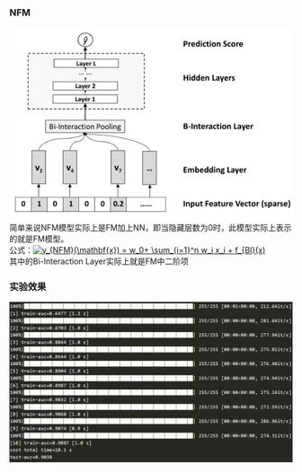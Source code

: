 ### NFM
![](https://github.com/wangru8080/Deep_CTR/blob/master/picture/NFM.png)  
简单来说NFM模型实际上是FM加上NN，即当隐藏层数为0时，此模型实际上表示的就是FM模型。  
公式：<a href="https://www.codecogs.com/eqnedit.php?latex=y_{NFM}(\mathbf{x})&space;=&space;w_0&plus;&space;\sum_{i=1}^n&space;w_i&space;x_i&space;&plus;&space;f_{BI}(x)" target="_blank"><img src="https://latex.codecogs.com/gif.latex?y_{NFM}(\mathbf{x})&space;=&space;w_0&plus;&space;\sum_{i=1}^n&space;w_i&space;x_i&space;&plus;&space;f_{BI}(x)" title="y_{NFM}(\mathbf{x}) = w_0+ \sum_{i=1}^n w_i x_i + f_{BI}(x)" /></a>  
其中的Bi-Interaction Layer实际上就是FM中二阶项

### 实验效果
![](https://github.com/wangru8080/Deep_CTR/blob/master/picture/NFM_result.png)
